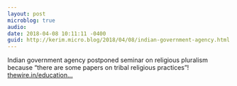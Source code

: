 ```yaml
---
layout: post
microblog: true
audio: 
date: 2018-04-08 10:11:11 -0400
guid: http://kerim.micro.blog/2018/04/08/indian-government-agency.html
---
```

Indian government agency postponed seminar on religious pluralism because “there are some papers on tribal religious practices”! [thewire.in/education...](http://thewire.in/education/objecting-to-papers-on-adivasi-religion-government-body-cans-philosophy-meet)
